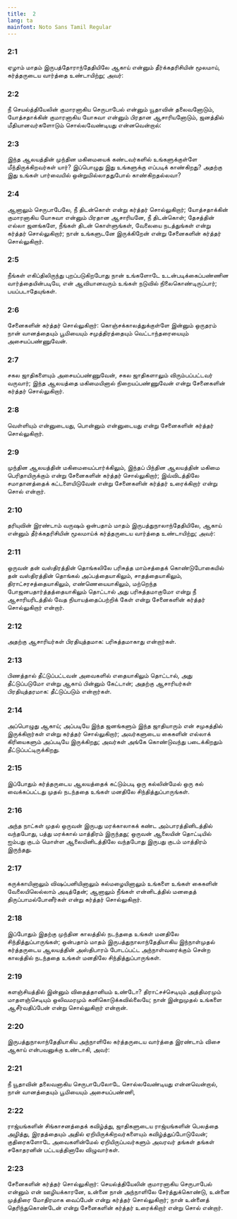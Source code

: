 ```yaml
---
title:  2
lang: ta
mainfont: Noto Sans Tamil Regular
---
```


###  2:1

ஏழாம் மாதம் இருபத்தோராந்தேதியிலே ஆகாய் என்னும் தீர்க்கதரிசியின் மூலமாய், கர்த்தருடைய வார்த்தை உண்டாயிற்று; அவர்:

###  2:2

நீ செயல்த்தியேலின் குமாரனாகிய செருபாபேல் என்னும் யூதாவின் தலைவனோடும், யோத்சதாக்கின் குமாரனாகிய யோசுவா என்னும் பிரதான ஆசாரியனோடும், ஜனத்தில் மீதியானவர்களோடும் சொல்லவேண்டியது என்னவென்றால்:

###  2:3

இந்த ஆலயத்தின் முந்தின மகிமையைக் கண்டவர்களில் உங்களுக்குள்ளே மீந்திருக்கிறவர்கள் யார்? இப்பொழுது இது உங்களுக்கு எப்படிக் காண்கிறது? அதற்கு இது உங்கள் பார்வையில் ஒன்றுமில்லாததுபோல் காண்கிறதல்லவா?

###  2:4

ஆனாலும் செருபாபேலே, நீ திடன்கொள் என்று கர்த்தர் சொல்லுகிறார்; யோத்சதாக்கின் குமாரனாகிய யோசுவா என்னும் பிரதான ஆசாரியனே, நீ திடன்கொள்; தேசத்தின் எல்லா ஜனங்களே, நீங்கள் திடன் கொள்ளுங்கள், வேலையை நடத்துங்கள் என்று கர்த்தர் சொல்லுகிறார்; நான் உங்களுடனே இருக்கிறேன் என்று சேனைகளின் கர்த்தர் சொல்லுகிறார்.

###  2:5

நீங்கள் எகிப்திலிருந்து புறப்படுகிறபோது நான் உங்களோடே உடன்படிக்கைப்பண்ணின வார்த்தையின்படியே, என் ஆவியானவரும் உங்கள் நடுவில் நிலைகொண்டிருப்பார்; பயப்படாதேயுங்கள்.

###  2:6

சேனைகளின் கர்த்தர் சொல்லுகிறார்: கொஞ்சக்காலத்துக்குள்ளே இன்னும் ஒருதரம் நான் வானத்தையும் பூமியையும் சமுத்திரத்தையும் வெட்டாந்தரையையும் அசையப்பண்ணுவேன்.

###  2:7

சகல ஜாதிகளையும் அசையப்பண்ணுவேன், சகல ஜாதிகளாலும் விரும்பப்பட்டவர் வருவார்; இந்த ஆலயத்தை மகிமையினால் நிறையப்பண்ணுவேன் என்று சேனைகளின் கர்த்தர் சொல்லுகிறார்.

###  2:8

வெள்ளியும் என்னுடையது, பொன்னும் என்னுடையது என்று சேனைகளின் கர்த்தர் சொல்லுகிறார்.

###  2:9

முந்தின ஆலயத்தின் மகிமையைப்பார்க்கிலும், இந்தப் பிந்தின ஆலயத்தின் மகிமை பெரிதாயிருக்கும் என்று சேனைகளின் கர்த்தர் சொல்லுகிறார்; இவ்விடத்திலே சமாதானத்தைக் கட்டளையிடுவேன் என்று சேனைகளின் கர்த்தர் உரைக்கிறார் என்று சொல் என்றார்.

###  2:10

தரியுவின் இரண்டாம் வருஷம் ஒன்பதாம் மாதம் இருபத்துநாலாந்தேதியிலே, ஆகாய் என்னும் தீர்க்கதரிசியின் மூலமாய்க் கர்த்தருடைய வார்த்தை உண்டாயிற்று; அவர்:

###  2:11

ஒருவன் தன் வஸ்திரத்தின் தொங்கலிலே பரிசுத்த மாம்சத்தைக் கொண்டுபோகையில் தன் வஸ்திரத்தின் தொங்கல் அப்பத்தையாகிலும், சாதத்தையாகிலும், திராட்சரசத்தையாகிலும், எண்ணெயையாகிலும், மற்றெந்த போஜனபதார்த்தத்தையாகிலும் தொட்டால் அது பரிசுத்தமாகுமோ என்று நீ ஆசாரியரிடத்தில் வேத நியாயத்தைப்பற்றிக் கேள் என்று சேனைகளின் கர்த்தர் சொல்லுகிறார் என்றார்.

###  2:12

அதற்கு ஆசாரியர்கள் பிரதியுத்தமாக: பரிசுத்தமாகாது என்றார்கள்.

###  2:13

பிணத்தால் தீட்டுப்பட்டவன் அவைகளில் எதையாகிலும் தொட்டால், அது தீட்டுப்படுமோ என்று ஆகாய் பின்னும் கேட்டான்; அதற்கு ஆசாரியர்கள் பிரதியுத்தரமாக: தீட்டுப்படும் என்றார்கள்.

###  2:14

அப்பொழுது ஆகாய்; அப்படியே இந்த ஜனங்களும் இந்த ஜாதியாரும் என் சமுகத்தில் இருக்கிறார்கள் என்று கர்த்தர் சொல்லுகிறார்; அவர்களுடைய கைகளின் எல்லாக் கிரியைகளும் அப்படியே இருக்கிறது; அவர்கள் அங்கே கொண்டுவந்து படைக்கிறதும் தீட்டுப்பட்டிருக்கிறது.

###  2:15

இப்போதும் கர்த்தருடைய ஆலயத்தைக் கட்டும்படி ஒரு கல்லின்மேல் ஒரு கல் வைக்கப்பட்டது முதல் நடந்ததை உங்கள் மனதிலே சிந்தித்துப்பாருங்கள்.

###  2:16

அந்த நாட்கள் முதல் ஒருவன் இருபது மரக்காலாகக் கண்ட அம்பாரத்தினிடத்தில் வந்தபோது, பத்து மரக்கால் மாத்திரம் இருந்தது; ஒருவன் ஆலையின் தொட்டியில் ஐம்பது குடம் மொள்ள ஆலையினிடத்திலே வந்தபோது இருபது குடம் மாத்திரம் இருந்தது.

###  2:17

கருக்காயினாலும் விஷப்பனியினாலும் கல்மழையினாலும் உங்களை உங்கள் கைகளின் வேலையிலெல்லாம் அடித்தேன்; ஆனாலும் நீங்கள் என்னிடத்தில் மனதைத் திருப்பாமல்போனீர்கள் என்று கர்த்தர் சொல்லுகிறார்.

###  2:18

இப்போதும் இதற்கு முந்தின காலத்தில் நடந்ததை உங்கள் மனதிலே சிந்தித்துப்பாருங்கள்; ஒன்பதாம் மாதம் இருபத்துநாலாந்தேதியாகிய இந்நாள்முதல் கர்த்தருடைய ஆலயத்தின் அஸ்திபாரம் போடப்பட்ட அந்நாள்வரைக்கும் சென்ற காலத்தில் நடந்ததை உங்கள் மனதிலே சிந்தித்துப்பாருங்கள்.

###  2:19

களஞ்சியத்தில் இன்னும் விதைத்தானியம் உண்டோ? திராட்சச்செடியும் அத்திமரமும் மாதளஞ்செடியும் ஒலிவமரமும் கனிகொடுக்கவில்லையே; நான் இன்றுமுதல் உங்களை ஆசீர்வதிப்பேன் என்று சொல்லுகிறார் என்றான்.

###  2:20

இருபத்துநாலாந்தேதியாகிய அந்நாளிலே கர்த்தருடைய வார்த்தை இரண்டாம் விசை ஆகாய் என்பவனுக்கு உண்டாகி, அவர்:

###  2:21

நீ யூதாவின் தலைவனாகிய செருபாபேலோடே சொல்லவேண்டியது என்னவென்றால், நான் வானத்தையும் பூமியையும் அசையப்பண்ணி,

###  2:22

ராஜ்யங்களின் சிங்காசனத்தைக் கவிழ்த்து, ஜாதிகளுடைய ராஜ்யங்களின் பெலத்தை அழித்து, இரதத்தையும் அதில் ஏறியிருக்கிறவர்களையும் கவிழ்த்துப்போடுவேன்; குதிரைகளோடே அவைகளின்மேல் ஏறியிருப்பவர்களும் அவரவர் தங்கள் தங்கள் சகோதரனின் பட்டயத்தினாலே விழுவார்கள்.

###  2:23

சேனைகளின் கர்த்தர் சொல்லுகிறார்: செயல்த்தியேலின் குமாரனாகிய செருபாபேல் என்னும் என் ஊழியக்காரனே, உன்னை நான் அந்நாளிலே சேர்த்துக்கொண்டு, உன்னை முத்திரை மோதிரமாக வைப்பேன் என்று கர்த்தர் சொல்லுகிறார்; நான் உன்னைத் தெரிந்துகொண்டேன் என்று சேனைகளின் கர்த்தர் உரைக்கிறார் என்று சொல் என்றார்.

